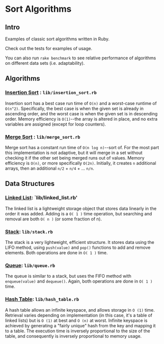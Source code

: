 # Sort Algorithms

## Intro

Examples of classic sort algorithms written in Ruby.

Check out the tests for examples of usage.

You can also run `rake benchmark` to see relative performance of algorithms on different data sets (i.e. adaptability).

## Algorithms

### [Insertion Sort](http://en.wikipedia.org/wiki/Insertion_sort) : `lib/insertion_sort.rb`

Insertion sort has a best case run time of `O(n)` and a worst-case runtime of `O(n^2)`. Specifically, the best case is when the given set is already in ascending order, and the worst case is when the given set is in descending order. Memory efficiency is `O(1)`--the array is altered in place, and no extra variables are assigned (except for loop counters).

### [Merge Sort](http://en.wikipedia.org/wiki/Merge_sort) : `lib/merge_sort.rb`

Merge sort has a constant run time of `O(n log n)`--sort of. For the most part this implementation is not adaptive, but it will merge in a set without checking it if the other set being merged runs out of values. Memory efficiency is `O(n)`, or more specifically `O(2n)`. Initially, it creates `n` additional arrays, then an additional `n/2` + `n/4` + ... `n/n`.

## Data Structures

### [Linked List](http://en.wikipedia.org/wiki/Linked_list): `lib/linked_list.rb'

The linked list is a lightweight storage object that stores data linearly in the order it was added. Adding is a `O( 1 )` time operation, but searching and removal are both `O( n )` (or some fraction of n).


### [Stack](http://en.wikipedia.org/wiki/Stack_%28abstract_data_type%29): `lib/stack.rb`

The stack is a very lightweight, efficient structure. It stores data using the LIFO method, using `push(value)` and `pop()` functions to add and remove elements. Both operations are done in `O( 1 )` time.

### [Queue](http://en.wikipedia.org/wiki/Queue_%28abstract_data_type%29): `lib/queue.rb`

The queue is similar to a stack, but uses the FIFO method with `enqueue(value)` and `dequeue()`. Again, both operations are done in `O( 1 )` time.

### [Hash Table](): `lib/hash_table.rb`

A hash table allows an infinite keyspace, and allows storage in `O (1)` time. Retrieval varies depending on implementation (in this case, it's a table of linked lists) but is `O (1)` at best and `O (n)` at worst.
Infinite keyspace is achieved by generating a "fairly unique" hash from the key and mapping it to a table. The execution time is inversely proportional to the size of the table, and consequently is inversely proportional to memory usage.
